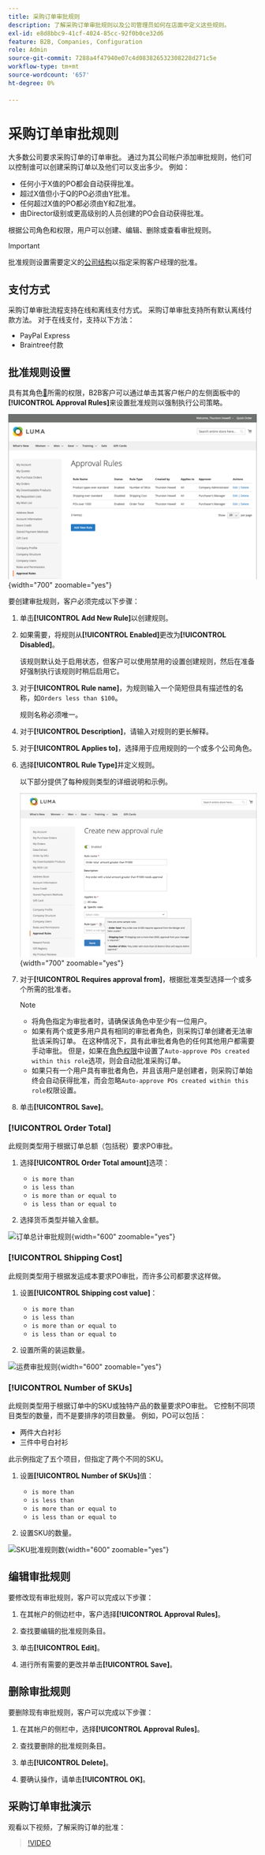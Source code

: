 ```yaml
---
title: 采购订单审批规则
description: 了解采购订单审批规则以及公司管理员如何在店面中定义这些规则。
exl-id: e8d8bbc9-41cf-4024-85cc-92f0b0ce32d6
feature: B2B, Companies, Configuration
role: Admin
source-git-commit: 7288a4f47940e07c4d083826532308228d271c5e
workflow-type: tm+mt
source-wordcount: '657'
ht-degree: 0%

---
```


# 采购订单审批规则

大多数公司要求采购订单的订单审批。 通过为其公司帐户添加审批规则，他们可以控制谁可以创建采购订单以及他们可以支出多少。 例如：

* 任何小于X值的PO都会自动获得批准。
* 超过X值但小于Q的PO必须由Y批准。
* 任何超过X值的PO都必须由Y和Z批准。
* 由Director级别或更高级别的人员创建的PO会自动获得批准。

根据公司角色和权限，用户可以创建、编辑、删除或查看审批规则。

>[!IMPORTANT]
>
>批准规则设置需要定义的[公司结构](account-company-structure.md)以指定采购客户经理的批准。

## 支付方式

采购订单审批流程支持在线和离线支付方式。 采购订单审批支持所有默认离线付款方法。 对于在线支付，支持以下方法：

* PayPal Express
* Braintree付款


## 批准规则设置

具有其角色[&#128279;](account-company-roles-permissions.md)所需的权限，B2B客户可以通过单击其客户帐户的左侧面板中的&#x200B;**[!UICONTROL Approval Rules]**&#x200B;来设置批准规则以强制执行公司策略。

![公司审批规则](./assets/approval-rules.png){width="700" zoomable="yes"}

要创建审批规则，客户必须完成以下步骤：

1. 单击&#x200B;**[!UICONTROL Add New Rule]**&#x200B;以创建规则。

1. 如果需要，将规则从&#x200B;**[!UICONTROL Enabled]**&#x200B;更改为&#x200B;**[!UICONTROL Disabled]**。

   该规则默认处于启用状态，但客户可以使用禁用的设置创建规则，然后在准备好强制执行该规则时稍后启用它。

1. 对于&#x200B;**[!UICONTROL Rule name]**，为规则输入一个简短但具有描述性的名称，如`Orders less than $100`。

   规则名称必须唯一。

1. 对于&#x200B;**[!UICONTROL Description]**，请输入对规则的更长解释。

1. 对于&#x200B;**[!UICONTROL Applies to]**，选择用于应用规则的一个或多个公司角色。

1. 选择&#x200B;**[!UICONTROL Rule Type]**&#x200B;并定义规则。

   以下部分提供了每种规则类型的详细说明和示例。

   ![创建新的审批规则](./assets/approval-rules-create.png){width="700" zoomable="yes"}

1. 对于&#x200B;**[!UICONTROL Requires approval from]**，根据批准类型选择一个或多个所需的批准者。

   >[!NOTE]
   >
   >* 将角色指定为审批者时，请确保该角色中至少有一位用户。
   >* 如果有两个或更多用户具有相同的审批者角色，则采购订单创建者无法审批该采购订单。 在这种情况下，具有此审批者角色的任何其他用户都需要手动审批。 但是，如果在[角色权限](account-company-roles-permissions.md)中设置了`Auto-approve POs created within this role`选项，则会自动批准采购订单。
   >* 如果只有一个用户具有审批者角色，并且该用户是创建者，则采购订单始终会自动获得批准，而会忽略`Auto-approve POs created within this role`权限设置。

1. 单击&#x200B;**[!UICONTROL Save]**。

### [!UICONTROL Order Total]

此规则类型用于根据订单总额（包括税）要求PO审批。

1. 选择&#x200B;**[!UICONTROL Order Total amount]**&#x200B;选项：

   * `is more than`
   * `is less than`
   * `is more than or equal to`
   * `is less than or equal to`

1. 选择货币类型并输入金额。

![订单总计审批规则](./assets/approval-rules-order-total.png){width="600" zoomable="yes"}

### [!UICONTROL Shipping Cost]

此规则类型用于根据发运成本要求PO审批，而许多公司都要求这样做。

1. 设置&#x200B;**[!UICONTROL Shipping cost value]**：

   * `is more than`
   * `is less than`
   * `is more than or equal to`
   * `is less than or equal to`

1. 设置所需的装运数量。

![运费审批规则](./assets/approval-rules-shipping-cost.png){width="600" zoomable="yes"}

### [!UICONTROL Number of SKUs]

此规则类型用于根据订单中的SKU或独特产品的数量要求PO审批。 它控制不同项目类型的数量，而不是要排序的项目数量。 例如，PO可以包括：

* 两件大白衬衫
* 三件中号白衬衫

此示例指定了五个项目，但指定了两个不同的SKU。

1. 设置&#x200B;**[!UICONTROL Number of SKUs]**&#x200B;值：

   * `is more than`
   * `is less than`
   * `is more than or equal to`
   * `is less than or equal to`

1. 设置SKU的数量。

![SKU批准规则数](./assets/approval-rules-number-skus.png){width="600" zoomable="yes"}

## 编辑审批规则

要修改现有审批规则，客户可以完成以下步骤：

1. 在其帐户的侧边栏中，客户选择&#x200B;**[!UICONTROL Approval Rules]**。

1. 查找要编辑的批准规则条目。

1. 单击&#x200B;**[!UICONTROL Edit]**。

1. 进行所有需要的更改并单击&#x200B;**[!UICONTROL Save]**。

## 删除审批规则

要删除现有审批规则，客户可以完成以下步骤：

1. 在其帐户的侧栏中，选择&#x200B;**[!UICONTROL Approval Rules]**。

1. 查找要删除的批准规则条目。

1. 单击&#x200B;**[!UICONTROL Delete]**。

1. 要确认操作，请单击&#x200B;**[!UICONTROL OK]**。

## 采购订单审批演示

观看以下视频，了解采购订单的批准：

>[!VIDEO](https://video.tv.adobe.com/v/344450?quality=12&learn=on)

